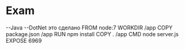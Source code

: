 # Exam
--Java
--DotNet
это сделано
FROM node:7
WORKDIR /app
COPY package.json /app
RUN npm install
COPY . /app
CMD node server.js
EXPOSE 6969

